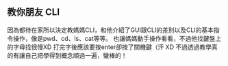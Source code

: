 ## 教你朋友 CLI
因為都待在家所以決定教媽媽CLI，和他介紹了GUI跟CLI的差別以及CLI的基本指令操作，像是pwd、cd、ls、cat等等。
也讓媽媽動手操作看看，不過他找鍵盤上的字母找很慢XD 打完字後應該要按enter卻按了關機鍵（汗 XD
不過透過教學真的有讓自己把學得到概念順過一遍，蠻棒的！
